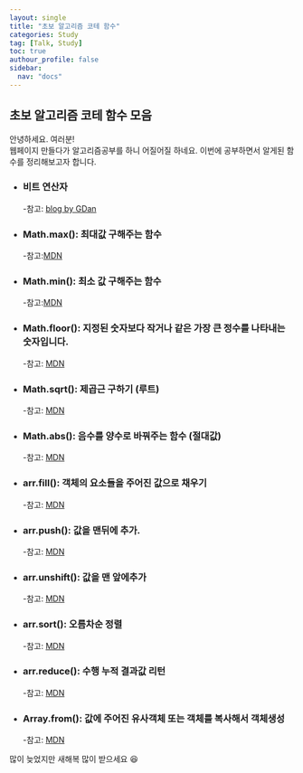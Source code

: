 ```yaml
---
layout: single
title: "초보 알고리즘 코테 함수"
categories: Study
tag: [Talk, Study]
toc: true
authour_profile: false
sidebar:
  nav: "docs"
---
```


## 초보 알고리즘 코테 함수 모음

안녕하세요. 여러분!  
웹페이지 만들다가 알고리즘공부를 하니 어질어질 하네요. 이번에 공부하면서 알게된 함수를 정리해보고자 합니다.

- ### 비트 연산자

  -참고: [blog by GDan](https://medium.com/gdana/%EC%9E%90%EB%B0%94%EC%8A%A4%ED%81%AC%EB%A6%BD%ED%8A%B8-%EB%B9%84%ED%8A%B8-%EC%97%B0%EC%82%B0%EC%9E%90-5f772ffa35e8)

- ### Math.max(): 최대값 구해주는 함수

  -참고:[MDN](https://developer.mozilla.org/ko/docs/Web/JavaScript/Reference/Global_Objects/Math/max)

- ### Math.min(): 최소 값 구해주는 함수

  -참고:[MDN](https://developer.mozilla.org/ko/docs/Web/JavaScript/Reference/Global_Objects/Math/min)

- ### Math.floor(): 지정된 숫자보다 작거나 같은 가장 큰 정수를 나타내는 숫자입니다.

  -참고: [MDN](https://developer.mozilla.org/en-US/docs/Web/JavaScript/Reference/Global_Objects/Math/floor)

- ### Math.sqrt(): 제곱근 구하기 (루트)

  -참고: [MDN](https://developer.mozilla.org/en-US/docs/Web/JavaScript/Reference/Global_Objects/Math/sqrt)

- ### Math.abs(): 음수를 양수로 바꿔주는 함수 (절대값)

  -참고: [MDN](https://developer.mozilla.org/ko/docs/Web/JavaScript/Reference/Global_Objects/Math/abs)

- ### arr.fill(): 객체의 요소들을 주어진 값으로 채우기

  -참고: [MDN](https://developer.mozilla.org/ko/docs/Web/JavaScript/Reference/Global_Objects/Array/fill)

- ### arr.push(): 값을 맨뒤에 추가.

  -참고: [MDN](https://developer.mozilla.org/ko/docs/Web/JavaScript/Reference/Global_Objects/Array/push)

- ### arr.unshift(): 값을 맨 앞에추가

  -참고: [MDN](https://developer.mozilla.org/ko/docs/Web/JavaScript/Reference/Global_Objects/Array/unshift)

- ### arr.sort(): 오름차순 정렬

  -참고: [MDN](https://developer.mozilla.org/ko/docs/Web/JavaScript/Reference/Global_Objects/Array/sort)

- ### arr.reduce(): 수행 누적 결과값 리턴

  -참고: [MDN](https://developer.mozilla.org/en-US/docs/Web/JavaScript/Reference/Global_Objects/Array/Reduce)

- ### Array.from(): 값에 주어진 유사객체 또는 객체를 복사해서 객체생성

  -참고: [MDN](https://developer.mozilla.org/ko/docs/Web/JavaScript/Reference/Global_Objects/Array/from)

많이 늦었지만 새해복 많이 받으세요 :satisfied:
